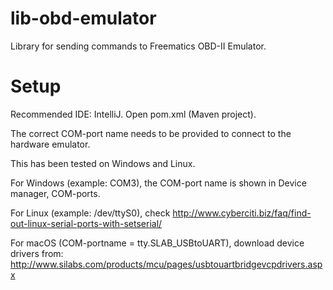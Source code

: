 # lib-obd-emulator
Library for sending commands to Freematics OBD-II Emulator.

# Setup
Recommended IDE: IntelliJ. Open pom.xml (Maven project).

The correct COM-port name needs to be provided to connect to the hardware emulator.

This has been tested on Windows and Linux.

For Windows (example: COM3), the COM-port name is shown in Device manager, COM-ports.

For Linux (example: /dev/ttyS0), check http://www.cyberciti.biz/faq/find-out-linux-serial-ports-with-setserial/

For macOS (COM-portname = tty.SLAB_USBtoUART), download device drivers from: http://www.silabs.com/products/mcu/pages/usbtouartbridgevcpdrivers.aspx

